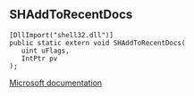## SHAddToRecentDocs

```
[DllImport("shell32.dll")]
public static extern void SHAddToRecentDocs(
   uint uFlags,
   IntPtr pv
);
```

[Microsoft documentation](TODO)
